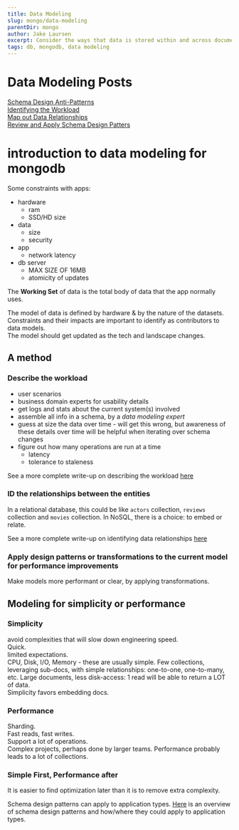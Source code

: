 ```yaml
---
title: Data Modeling
slug: mongo/data-modeling
parentDir: mongo
author: Jake Laursen
excerpt: Consider the ways that data is stored within and across documents
tags: db, mongodb, data modeling
---
```


# Data Modeling Posts

[Schema Design Anti-Patterns](/mongo/data-modeling/anti-patterns)  
[Identifying the Workload](/mongo/data-modeling/id-the-workload)  
[Map out Data Relationships](/mongo/data-modeling/relationships)  
[Review and Apply Schema Design Patters](/mongo-data-modeling/schema-design-patterns)

# introduction to data modeling for mongodb

Some constraints with apps:

- hardware
  - ram
  - SSD/HD size
- data
  - size
  - security
- app
  - network latency
- db server
  - MAX SIZE OF 16MB
  - atomicity of updates

The **Working Set** of data is the total body of data that the app normally uses.

The model of data is defined by hardware & by the nature of the datasets.  
Constraints and their impacts are important to identify as contributors to data models.  
The model should get updated as the tech and landscape changes.

## A method

### Describe the workload

- user scenarios
- business domain experts for usability details
- get logs and stats about the current system(s) involved
- assemble all info in a schema, by a _data modeling expert_
- guess at size the data over time - will get this wrong, but awareness of these details over time will be helpful when iterating over schema changes
- figure out how many operations are run at a time
  - latency
  - tolerance to staleness

See a more complete write-up on describing the workload [here](/mongo/data-modeling/id-the-workload)

### ID the relationships between the entities

In a relational database, this could be like `actors` collection, `reviews` collection and `movies` collection.
In NoSQL, there is a choice: to embed or relate.

See a more complete write-up on identifying data relationships [here](/mongo/data-modeling/relationships)

### Apply design patterns or transformations to the current model for performance improvements

Make models more performant or clear, by applying transformations.

## Modeling for simplicity or performance

### Simplicity

avoid complexities that will slow down engineering speed.  
Quick.  
limited expectations.  
CPU, Disk, I/O, Memory - these are usually simple.
Few collections, leveraging sub-docs, with simple relationships: one-to-one, one-to-many, etc. Large documents, less disk-access: 1 read will be able to return a LOT of data.  
Simplicity favors embedding docs.

### Performance

Sharding.  
Fast reads, fast writes.  
Support a lot of operations.  
Complex projects, perhaps done by larger teams.
Performance probably leads to a lot of collections.

### Simple First, Performance after

It is easier to find optimization later than it is to remove extra complexity.

Schema design patterns can apply to application types. [Here](/mongo/data-modeling/schema-design-table) is an overview of schema design patterns and how/where they could apply to application types.
